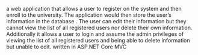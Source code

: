 a web application that allows a user to register on the system and then enroll to the university.
The application would then store the user’s information in the database .
The user can edit their information but they cannot view the list of all registered users nor delete their own information.
Additionally it allows a user to login and assume the admin privileges
of viewing the list of all registered users and being able to delete information but unable to edit. 
written in ASP.NET Core MVC

